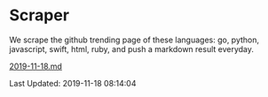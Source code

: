 # Scraper

We scrape the github trending page of these languages: go, python, javascript, swift, html, ruby, and push a markdown result everyday.

[2019-11-18.md](https://github.com/henson/Scraper/blob/master/2019-11-18.md)

Last Updated: 2019-11-18 08:14:04
